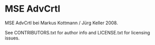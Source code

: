 MSE AdvCrtl
=====

MSE AdvCrtl bei Markus Kottmann / Jürg Keller 2008.

See CONTRIBUTORS.txt for author info and LICENSE.txt for licensing issues.
